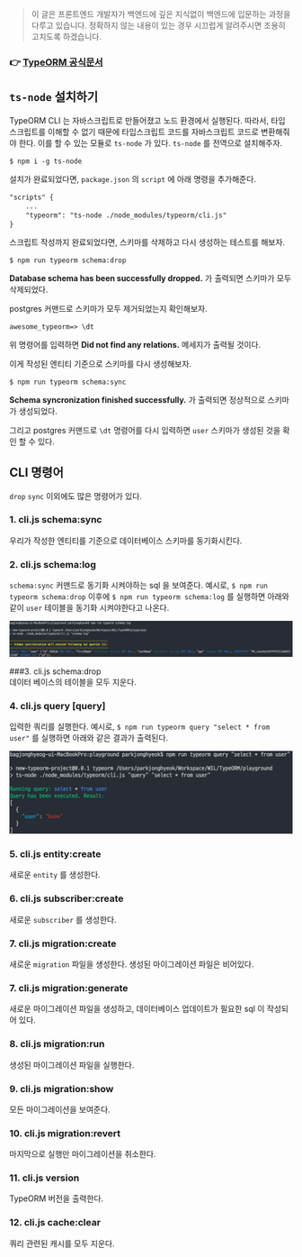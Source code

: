 > 이 글은 프론트엔드 개발자가 백엔드에 깊은 지식없이 백엔드에 입문하는 과정을 다루고 있습니다. 정확하지 않는 내용이 있는 경우 시끄럽게 알려주시면 조용히 고치도록 하겠습니다.

### 👉 [TypeORM 공식문서](https://typeorm.io/#/)

## `ts-node` 설치하기

TypeORM CLI 는 자바스크립트로 만들어졌고 노드 환경에서 실행된다. 따라서, 타입스크립트를 이해할 수 없기 때문에 타입스크립트 코드를 자바스크립트 코드로 변환해줘야 한다. 이를 할 수 있는 모듈로 `ts-node` 가 있다. `ts-node` 를 전역으로 설치해주자.

```
$ npm i -g ts-node
```

설치가 완료되었다면, `package.json` 의 `script` 에 아래 명령을 추가해준다.

```
"scripts" {
    ...
    "typeorm": "ts-node ./node_modules/typeorm/cli.js"
}
```

스크립트 작성까지 완료되었다면, 스키마를 삭제하고 다시 생성하는 테스트를 해보자.

```
$ npm run typeorm schema:drop
```

**Database schema has been successfully dropped.** 가 출력되면 스키마가 모두 삭제되었다.

postgres 커맨드로 스키마가 모두 제거되었는지 확인해보자.

```
awesome_typeorm=> \dt
```

위 명령어를 입력하면 **Did not find any relations.** 메세지가 출력될 것이다.

이게 작성된 엔티티 기준으로 스키마를 다시 생성해보자.

```
$ npm run typeorm schema:sync
```

**Schema syncronization finished successfully.** 가 출력되면 정상적으로 스키마가 생성되었다.

그리고 postgres 커맨드로 `\dt` 명령어를 다시 입력하면 `user` 스키마가
생성된 것을 확인 할 수 있다.

## CLI 명령어

`drop` `sync` 이외에도 많은 명령어가 있다.

### 1. cli.js schema:sync

우리가 작성한 엔티티를 기준으로 데이터베이스 스키마를 동기화시킨다.

### 2. cli.js schema:log

`schema:sync` 커맨드로 동기화 시켜야하는 sql 을 보여준다. 예시로, `$ npm run typeorm schema:drop` 이후에 `$ npm run typeorm schema:log` 를 실행하면 아래와 같이 `user` 테이블을 동기화 시켜야한다고 나온다.

![](./images/schema:log.png)

###3. cli.js schema:drop  
데이터 베이스의 테이블을 모두 지운다.

### 4. cli.js query [query]

입력한 쿼리를 실행한다. 예시로, `$ npm run typeorm query "select * from user"` 를 실행하면 아래와 같은 결과가 출력된다.

![](./images/schema:query.png)

### 5. cli.js entity:create

새로운 `entity` 를 생성한다.

### 6. cli.js subscriber:create

새로운 `subscriber` 를 생성한다.

### 7. cli.js migration:create

새로운 `migration` 파일을 생성한다. 생성된 마이그레이션 파일은 비어있다.

### 7. cli.js migration:generate

새로운 마이그레이션 파일을 생성하고, 데이터베이스 업데이트가 필요한 sql 이 작성되어 있다.

### 8. cli.js migration:run

생성된 마이그레이션 파일을 실행한다.

### 9. cli.js migration:show

모든 마이그레이션을 보여준다.

### 10. cli.js migration:revert

마지막으로 실행만 마이그레이션을 취소한다.

### 11. cli.js version

TypeORM 버전을 출력한다.

### 12. cli.js cache:clear

쿼리 관련된 캐시를 모두 지운다.
